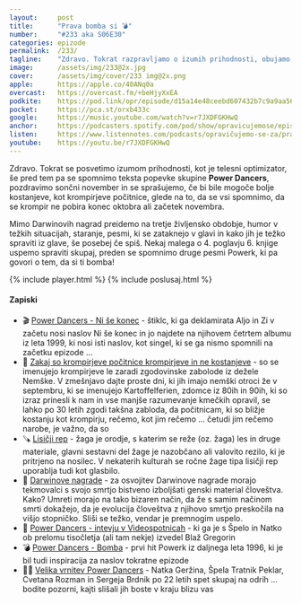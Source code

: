 ```yaml
---
layout: 	post
title:  	"Prava bomba si 💣"
number: 	"#233 aka S06E30"
categories:	epizode
permalink:	/233/
tagline: 	"Zdravo. Tokrat razpravljamo o izumih prihodnosti, obujamo spomine na pesmi skupine Power Dancers in razmišljamo o tem, ali bi bile kostanjeve počitnice boljše od krompirjevih."
image:		/assets/img/233@2x.jpg
cover:		/assets/img/cover/233 img@2x.png
apple:		https://apple.co/40ANq0a
overcast:	https://overcast.fm/+beHjyXxEA
podkite:	https://pod.link/opr/episode/d15a14e48ceebd607432b7c9a9aa566c
pocket:		https://pca.st/orxb433c
google:		https://music.youtube.com/watch?v=r7JXDFGKHwQ
anchor:		https://podcasters.spotify.com/pod/show/opravicujemose/episodes/Prava-bomba-si-e2qq673
listen:		https://www.listennotes.com/podcasts/opravičujemo-se-za/prava-bomba-si-Egj0yYOqH_r/embed/
youtube:	https://youtu.be/r7JXDFGKHwQ
---
```


Zdravo. Tokrat se posvetimo izumom prihodnosti, kot je telesni optimizator, še pred tem pa se spomnimo teksta popevke skupine **Power Dancers**, pozdravimo sončni november in se sprašujemo, če bi bile mogoče bolje kostanjeve, kot krompirjeve počitnice, glede na to, da se vsi spomnimo, da se krompir ne pobira konec oktobra ali začetek novembra. 

Mimo Darwinovih nagrad preidemo na tretje življensko obdobje, humor v težkih situacijah, staranje, pesmi, ki se zataknejo v glavi in kako jih je težko spraviti iz glave, še posebej če spiš. Nekaj malega o 4. poglavju 6. knjige uspemo spraviti skupaj, preden se spomnimo druge pesmi Powerk, ki pa govori o tem, da si ti bomba! 

{% include player.html %}
{% include poslusaj.html %}

<!--break-->

#### Zapiski

- 🎬 [Power Dancers - Ni še konec](https://www.youtube.com/watch?v=wf6EpmIHruU) - štiklc, ki ga deklamirata Aljo in Zi v začetu nosi naslov Ni še konec in jo najdete na njihovem četrtem albumu iz leta 1999, ki nosi isti naslov, kot singel, ki se ga nismo spomnili na začetku epizode ...
- 🌰 [Zakaj so krompirjeve počitnice krompirjeve in ne kostanjeve](https://n1info.si/magazin/jesenske-pocitnice-so-tu-zakaj-jih-imenujemo-krompirjeve/) - so se imenujejo krompirjeve le zaradi zgodovinske zabolode iz dežele Nemške. V zmešnjavo dajte proste dni, ki jih imajo nemški otroci že v septembru, ki se imenujejo Kartoffelferien, zdomce iz 80ih in 90ih, ki so izraz prinesli k nam in vse manjše razumevanje kmečkih opravil, se lahko po 30 letih zgodi takšna zabloda, da počitnicam, ki so bližje kostanju kot krompirju, rečemo, kot jim rečemo ... četudi jim rečemo narobe, je važno, da so 
- 🪚 [Lisičji rep](https://sl.wikipedia.org/wiki/%C5%BDaga) - žaga je orodje, s katerim se reže (oz. žaga) les in druge materiale, glavni sestavni del žage je nazobčano ali valovito rezilo, ki je pritrjeno na nosilec. V nekaterih kulturah se ročne žage tipa lisičji rep uporablja tudi kot glasbilo. 
- 🧬 [Darwinove nagrade](https://darwinawards.com/) - za osvojitev Darwinove nagrade morajo tekmovalci s svojo smrtjo bistveno izboljšati genski material človeštva. Kako? Umreti morajo na tako bizaren način, da že s samim načinom smrti dokažejo, da je evolucija človeštva z njihovo smrtjo preskočila na višjo stopničko. Sliši se težko, vendar je premnogim uspelo. 
- 📼 [Power Dancers - intevju v Videospotnicah](https://www.youtube.com/watch?v=26CkYqwUHxc) - ki ga je s Špelo in Natko ob prelomu tisočletja (ali tam nekje) izvedel Blaž Gregorin 
- 💣 [Power Dancers - Bomba](https://www.youtube.com/watch?v=NhzE_qURE4s) - prvi hit Powerk iz daljnega leta 1996, ki je bil tudi inspiracija za naslov tokratne epizode 
- 👯‍♀️ [Velika vrnitev Power Dancers](https://www.rtvslo.si/zabava-in-slog/glasba/po-vec-kot-20-letih-se-na-oder-vracajo-power-dancers-nic-pritiska-ni-samo-uzivanje/725174) - Natka Geržina, Špela Tratnik Peklar, Cvetana Rozman in Sergeja Brdnik po 22 letih spet skupaj na odrih ... bodite pozorni, kajti slišali jih boste v kraju blizu vas 